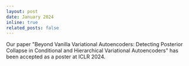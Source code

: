 ```yaml
---
layout: post
date: January 2024
inline: true
related_posts: false
---
```


Our paper "Beyond Vanilla Variational Autoencoders: Detecting Posterior Collapse in Conditional and Hierarchical Variational Autoencoders" has been accepted as a poster at ICLR 2024.
